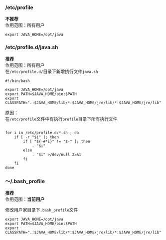 ### /etc/profile
**不推荐**  
作用范围：所有用户  

```
export JAVA_HOME=/opt/java
```

### /etc/profile.d/java.sh
**推荐**  
作用范围：所有用户    
在`/etc/profile.d/`目录下新增执行文件`java.sh`

```
#!/bin/bash

export JAVA_HOME=/opt/java
export PATH=$JAVA_HOME/bin:$PATH
export CLASSPATH=".:$JAVA_HOME/lib/*:$JAVA_HOME/jre/lib/*:$JAVA_HOME/jre/lib"
```
原因：  
在`/etc/profile`文件中有执行`profile`目录下所有执行文件
```

for i in /etc/profile.d/*.sh ; do
    if [ -r "$i" ]; then
        if [ "${-#*i}" != "$-" ]; then
            . "$i"
        else
            . "$i" >/dev/null 2>&1
        fi
    fi
done
```
### ～/.bash_profile
**推荐**  
作用范围：**当前用户**  

修改用户家目录下`.bash_profile`文件
```
export JAVA_HOME=/opt/java
export PATH=$JAVA_HOME/bin:$PATH
export CLASSPATH=".:$JAVA_HOME/lib/*:$JAVA_HOME/jre/lib/*:$JAVA_HOME/jre/lib"
```
